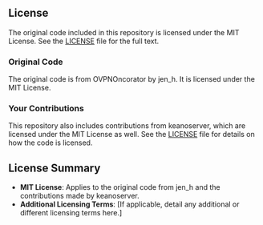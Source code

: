## License

The original code included in this repository is licensed under the MIT License. See the [LICENSE](LICENSE) file for the full text.

### Original Code

The original code is from OVPNOncorator by jen_h. It is licensed under the MIT License.

### Your Contributions

This repository also includes contributions from keanoserver, which are licensed under the MIT License as well. See the [LICENSE](LICENSE) file for details on how the code is licensed.

## License Summary

- **MIT License**: Applies to the original code from jen_h and the contributions made by keanoserver.
- **Additional Licensing Terms**: [If applicable, detail any additional or different licensing terms here.]
